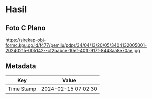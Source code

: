 # Hasil

## Foto C Plano

https://sirekap-obj-formc.kpu.go.id/f477/pemilu/pdpr/34/04/13/20/05/3404132005001-20240215-005142--cf2babce-10ef-40ff-917f-8443aa8e70ae.jpg


## Metadata

| Key        | Value               |
| ---------- | ------------------- |
| Time Stamp | 2024-02-15 07:02:30 |



